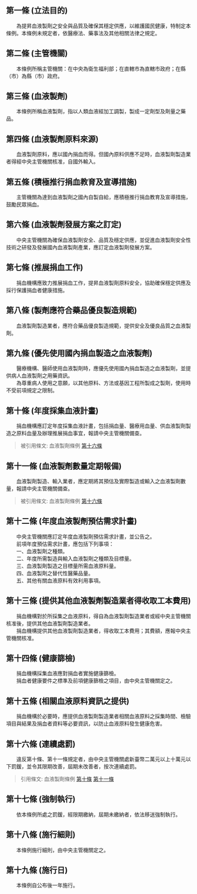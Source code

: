 第一條 (立法目的)
-----------------
　　為提昇血液製劑之安全與品質及確保其穩定供應，以維護國民健康，特制定本條例。本條例未規定者，依醫療法、藥事法及其他相關法律之規定。  


第二條 (主管機關)
-----------------
　　本條例所稱主管機關：在中央為衛生福利部；在直轄市為直轄市政府；在縣（市）為縣（市）政府。  


第三條 (血液製劑)
-----------------
　　本條例所稱血液製劑，指以人類血液經加工調製，製成一定劑型及劑量之藥品。  


第四條 (血液製劑原料來源)
-------------------------
　　血液製劑原料，應以國內捐血而得。但國內原料供應不足時，血液製劑製造業者得經中央主管機關核准，自國外輸入。  


第五條 (積極推行捐血教育及宣導措施)
-----------------------------------
　　主管機關為達到血液製劑之國內自製自給，應積極推行捐血教育及宣導措施，鼓勵民眾捐血。  


第六條 (血液製劑發展方案之訂定)
-------------------------------
　　中央主管機關為確保血液製劑安全、品質及穩定供應，並促進血液製劑安全性技術之研發及發展國內血液製劑產業，應訂定血液製劑發展方案。  


第七條 (推展捐血工作)
---------------------
　　捐血機構應致力推展捐血工作，提昇血液製劑原料安全，協助確保穩定供應及採行保護捐血者健康措施。  


第八條 (製劑應符合藥品優良製造規範)
-----------------------------------
　　血液製劑製造業者，應符合藥品優良製造規範，提供安全及優良品質之血液製劑。  


第九條 (優先使用國內捐血製造之血液製劑)
---------------------------------------
　　醫療機構、醫師使用血液製劑時，應優先使用國內捐血製造之血液製劑，並提供病人血液製劑之用藥資訊。  
　　為尊重病人使用之意願，以其他原料、方法或基因工程所製成之製劑，使用時不受前項規定之限制。  


第十條 (年度採集血液計畫)
-------------------------
　　捐血機構應訂定年度採集血液計畫，包括捐血量、醫療用血量、供血液製劑製造之原料血量及辦理推展捐血事宜，報請中央主管機關備查。  
> 被引用條文: 血液製劑條例 [第十六條](../../衛生社福/藥政/血液製劑條例.md#第十六條-連續處罰)



第十一條 (血液製劑數量定期報備)
-------------------------------
　　血液製劑製造、輸入業者，應定期將其預估及實際製造或輸入之血液製劑數量，報請中央主管機關備查。  
> 被引用條文: 血液製劑條例 [第十六條](../../衛生社福/藥政/血液製劑條例.md#第十六條-連續處罰)



第十二條 (年度血液製劑預估需求計畫)
-----------------------------------
　　中央主管機關應訂定年度血液製劑預估需求計畫，並公告之。  
　　前項年度預估需求計畫，應包括下列事項：  
　　一、血液製劑之種類。  
　　二、年度所需製造與輸入血液製劑之種類及目標量。  
　　三、血液製劑製造之目標量所需血液原料量。  
　　四、血液製劑之替代性醫藥品量。  
　　五、其他有關血液原料有效利用事項。  


第十三條 (提供其他血液製劑製造業者得收取工本費用)
-------------------------------------------------
　　捐血機構對於所採集之血液原料，得自為血液製劑製造業者或經中央主管機關核准後，提供其他血液製劑製造業者。  
　　捐血機構提供其他血液製劑製造業者，得收取工本費用；其費額，應報中央主管機關核准。  


第十四條 (健康篩檢)
-------------------
　　捐血機構採集血液應對捐血者實施健康篩檢。  
　　捐血者健康要件之標準及前項健康篩檢之項目，由中央主管機關定之。  


第十五條 (相關血液原料資訊之提供)
---------------------------------
　　捐血機構於必要時，應提供血液製劑製造業者相關血液原料之採集時間、檢驗項目與結果及捐血者資料等必要資訊，以防止血液原料發生健康危害。  


第十六條 (連續處罰)
-------------------
　　違反第十條、第十一條規定者，由中央主管機關處新臺幣二萬元以上十萬元以下罰鍰，並令其限期改善，屆期未改善者，按次連續處罰。  
> 引用條文: 血液製劑條例 [第十條](../../衛生社福/藥政/血液製劑條例.md#第十條-年度採集血液計畫) [第十一條](../../衛生社福/藥政/血液製劑條例.md#第十一條-血液製劑數量定期報備)



第十七條 (強制執行)
-------------------
　　依本條例所處之罰鍰，經限期繳納，屆期未繳納者，依法移送強制執行。  


第十八條 (施行細則)
-------------------
　　本條例施行細則，由中央主管機關定之。  


第十九條 (施行日)
-----------------
　　本條例自公布後一年施行。